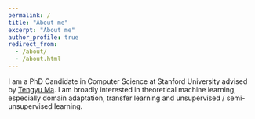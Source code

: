 ```yaml
---
permalink: /
title: "About me"
excerpt: "About me"
author_profile: true
redirect_from:
  - /about/
  - /about.html
---
```


I am a PhD Candidate in Computer Science at Stanford University advised by [Tengyu Ma](https://ai.stanford.edu/~tengyuma/). I am broadly interested in theoretical machine learning, especially domain adaptation, transfer learning and unsupervised / semi-unsupervised learning.

